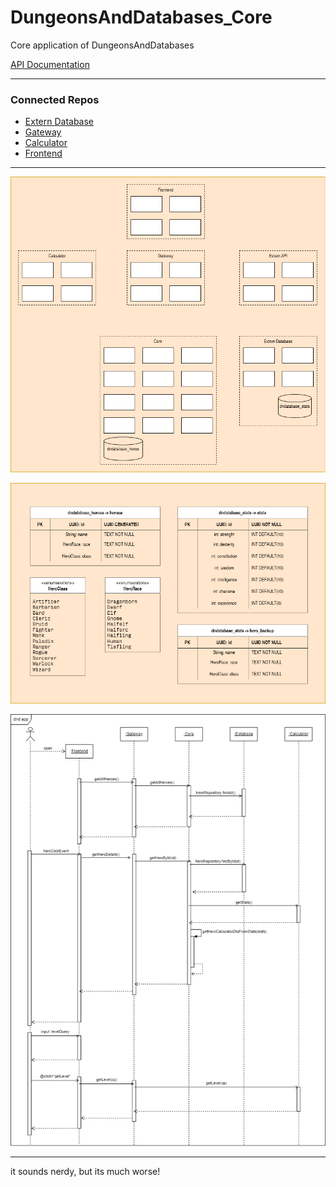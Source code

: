 # DungeonsAndDatabases_Core
Core application of DungeonsAndDatabases

[API Documentation](http://localhost:8080/swagger-ui/index.html#/)

---

### Connected Repos

-  [Extern Database](https://github.com/ZaydenCorax/DungeonsAndDatabases_ExternDatabase)
-  [Gateway](https://github.com/ZaydenCorax/DungeonsAndDatabases_Gateway)
-  [Calculator](https://github.com/f-unre4l/DungeonsAndDatabases_Calculator)
-  [Frontend](https://github.com/f-unre4l/DungeonsAndDatabases_Frontend)
---

![Architecture Diagram of the Project](/Documents/Diagram.png)

![Diagram of the Databases](/Documents/DB_Diagram.png)

![Flowchart of the Project](/Documents/FlowChart.png)

---
it sounds nerdy, but its much worse!
